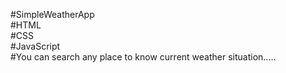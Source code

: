 #SimpleWeatherApp<br>
#HTML<br>
#CSS<br>
#JavaScript<br>
#You can search any place  to know current weather situation.....
